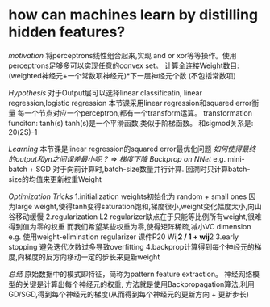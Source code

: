 # how can machines learn by distilling hidden features?
*motivation*
将perceptrons线性组合起来,实现 and or xor等等操作。使用perceptrons足够多可以实现任意的convex set。
计算全连接Weight数目: (weighted神经元+一个常数项神经元)*下一层神经元个数 (不包括常数项)

*Hypothesis*
对于Output层可以选择linear classificatin, linear regression,logistic regression
本节课采用linear regression和squared error衡量
每一个节点对应一个perceptron,都有一个transform运算。
transformation funciton: tanh(s)
tanh(s)是一个平滑函数,类似于阶梯函数。 和sigmod关系是: 2θ(2S)-1

*Learning*
本节课是linear regression的squared error最优化问题
*如何使得最终的output和yn之间误差最小呢？  => 梯度下降 Backprop on NNet*
e.g. 
mini-batch + SGD
对于向前计算时,batch-size数量并行计算. 回溯时只计算batch-size的均值来更新权重Weight

*Optimization Tricks*
1.initialization
weights初始化为 random + small ones
因为large weight,使得tanh变得saturation饱和,梯度很小,weight变化幅度太小,向山谷移动缓慢
2.regularization
L2 regularizer缺点在于只能等比例所有weight,很难得到值为零的权重
而我们希望某些权重为零,使得矩阵稀疏,减小VC dimension
e.g.
使用weight-elimination regularizer
课件P20   Wij**2 / 1 + wij**2
3.early stopping 避免迭代次数过多导致overfitting
4.backprop计算得到每个神经元的梯度,向梯度的反方向移动一定的步长来更新weight


*总结*
原始数据中的模式即特征，简称为pattern feature extraction。
神经网络模型的关键是计算出每个神经元的权重,
方法就是使用Backpropagation算法,利用GD/SGD,得到每个神经元的梯度(从而得到每个神经元的更新方向 + 更新步长)
